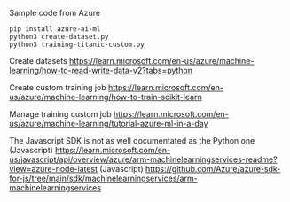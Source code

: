 Sample code from Azure

    pip install azure-ai-ml
    python3 create-dataset.py
    python3 training-titanic-custom.py

Create datasets
https://learn.microsoft.com/en-us/azure/machine-learning/how-to-read-write-data-v2?tabs=python 

Create custom training job
https://learn.microsoft.com/en-us/azure/machine-learning/how-to-train-scikit-learn

Manage training custom job
https://learn.microsoft.com/en-us/azure/machine-learning/tutorial-azure-ml-in-a-day 

The Javascript SDK is not as well documentated as the Python one
(Javascript) https://learn.microsoft.com/en-us/javascript/api/overview/azure/arm-machinelearningservices-readme?view=azure-node-latest
(Javascript) https://github.com/Azure/azure-sdk-for-js/tree/main/sdk/machinelearningservices/arm-machinelearningservices

